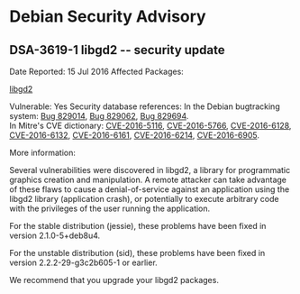 
Debian Security Advisory
========================


DSA-3619-1 libgd2 -- security update
------------------------------------



Date Reported:
15 Jul 2016
Affected Packages:

[libgd2](https://packages.debian.org/src:libgd2)

Vulnerable:
Yes
Security database references:
In the Debian bugtracking system: [Bug 829014](https://bugs.debian.org/cgi-bin/bugreport.cgi?bug=829014), [Bug 829062](https://bugs.debian.org/cgi-bin/bugreport.cgi?bug=829062), [Bug 829694](https://bugs.debian.org/cgi-bin/bugreport.cgi?bug=829694).  
In Mitre's CVE dictionary: [CVE-2016-5116](https://security-tracker.debian.org/tracker/CVE-2016-5116), [CVE-2016-5766](https://security-tracker.debian.org/tracker/CVE-2016-5766), [CVE-2016-6128](https://security-tracker.debian.org/tracker/CVE-2016-6128), [CVE-2016-6132](https://security-tracker.debian.org/tracker/CVE-2016-6132), [CVE-2016-6161](https://security-tracker.debian.org/tracker/CVE-2016-6161), [CVE-2016-6214](https://security-tracker.debian.org/tracker/CVE-2016-6214), [CVE-2016-6905](https://security-tracker.debian.org/tracker/CVE-2016-6905).  

More information:

Several vulnerabilities were discovered in libgd2, a library for
programmatic graphics creation and manipulation. A remote attacker can
take advantage of these flaws to cause a denial-of-service against an
application using the libgd2 library (application crash), or potentially
to execute arbitrary code with the privileges of the user running the
application.


For the stable distribution (jessie), these problems have been fixed in
version 2.1.0-5+deb8u4.


For the unstable distribution (sid), these problems have been fixed in
version 2.2.2-29-g3c2b605-1 or earlier.


We recommend that you upgrade your libgd2 packages.






